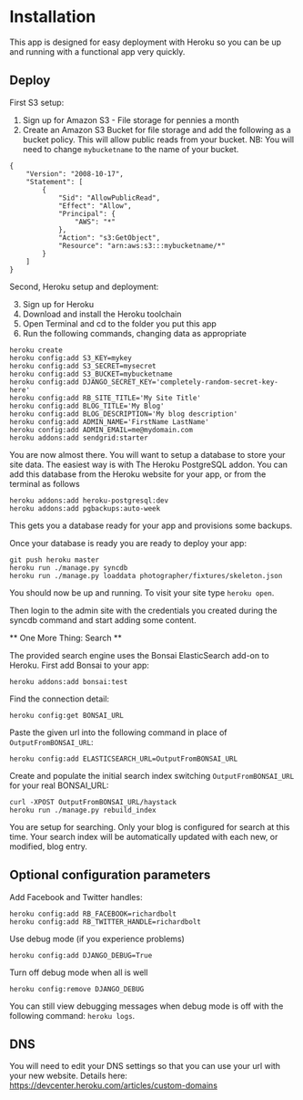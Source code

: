 Installation
============

This app is designed for easy deployment with Heroku so you can be up and
running with a functional app very quickly.

Deploy
------

First S3 setup:

1. Sign up for Amazon S3 - File storage for pennies a month
2. Create an Amazon S3 Bucket for file storage and add the following as a
   bucket policy. This will allow public reads from your bucket. NB: You will
   need to change `mybucketname` to the name of your bucket.

```
{
	"Version": "2008-10-17",
	"Statement": [
		{
			"Sid": "AllowPublicRead",
			"Effect": "Allow",
			"Principal": {
				"AWS": "*"
			},
			"Action": "s3:GetObject",
			"Resource": "arn:aws:s3:::mybucketname/*"
		}
	]
}
```

Second, Heroku setup and deployment:

3. Sign up for Heroku
4. Download and install the Heroku toolchain
5. Open Terminal and cd to the folder you put this app
6. Run the following commands, changing data as appropriate

```
heroku create
heroku config:add S3_KEY=mykey
heroku config:add S3_SECRET=mysecret
heroku config:add S3_BUCKET=mybucketname
heroku config:add DJANGO_SECRET_KEY='completely-random-secret-key-here'
heroku config:add RB_SITE_TITLE='My Site Title'
heroku config:add BLOG_TITLE='My Blog'
heroku config:add BLOG_DESCRIPTION='My blog description'
heroku config:add ADMIN_NAME='FirstName LastName'
heroku config:add ADMIN_EMAIL=me@mydomain.com
heroku addons:add sendgrid:starter
```

You are now almost there. You will want to setup a database to store your site
data. The easiest way is with The Heroku PostgreSQL addon. You can add this
database from the Heroku website for your app, or from the terminal as follows

```
heroku addons:add heroku-postgresql:dev
heroku addons:add pgbackups:auto-week
```

This gets you a database ready for your app and provisions some backups.

Once your database is ready you are ready to deploy your app:

```
git push heroku master
heroku run ./manage.py syncdb
heroku run ./manage.py loaddata photographer/fixtures/skeleton.json
```

You should now be up and running. To visit your site type `heroku open`.

Then login to the admin site with the credentials you created during the
syncdb command and start adding some content.

** One More Thing: Search **

The provided search engine uses the Bonsai ElasticSearch add-on to Heroku.
First add Bonsai to your app:

```heroku addons:add bonsai:test```

Find the connection detail:

```heroku config:get BONSAI_URL```

Paste the given url into the following command in place of
`OutputFromBONSAI_URL`:

```heroku config:add ELASTICSEARCH_URL=OutputFromBONSAI_URL```

Create and populate the initial search index switching `OutputFromBONSAI_URL`
for your real BONSAI_URL:

```
curl -XPOST OutputFromBONSAI_URL/haystack
heroku run ./manage.py rebuild_index
```

You are setup for searching. Only your blog is configured for search at this
time. Your search index will be automatically updated with each new, or
modified, blog entry.

Optional configuration parameters
---------------------------------

Add Facebook and Twitter handles:

```
heroku config:add RB_FACEBOOK=richardbolt
heroku config:add RB_TWITTER_HANDLE=richardbolt
```

Use debug mode (if you experience problems)

```
heroku config:add DJANGO_DEBUG=True
```

Turn off debug mode when all is well

```
heroku config:remove DJANGO_DEBUG
```

You can still view debugging messages when debug mode is off with the
following command: `heroku logs`.

DNS
---

You will need to edit your DNS settings so that you can use your url with
your new website. Details here: https://devcenter.heroku.com/articles/custom-domains

